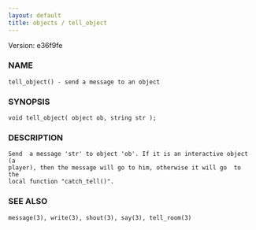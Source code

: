 ```yaml
---
layout: default
title: objects / tell_object
---
```


Version: e36f9fe




### NAME
    tell_object() - send a message to an object


### SYNOPSIS
    void tell_object( object ob, string str );


### DESCRIPTION
    Send  a message 'str' to object 'ob'. If it is an interactive object (a
    player), then the message will go to him, otherwise it will go  to  the
    local function "catch_tell()".


### SEE ALSO
    message(3), write(3), shout(3), say(3), tell_room(3)



